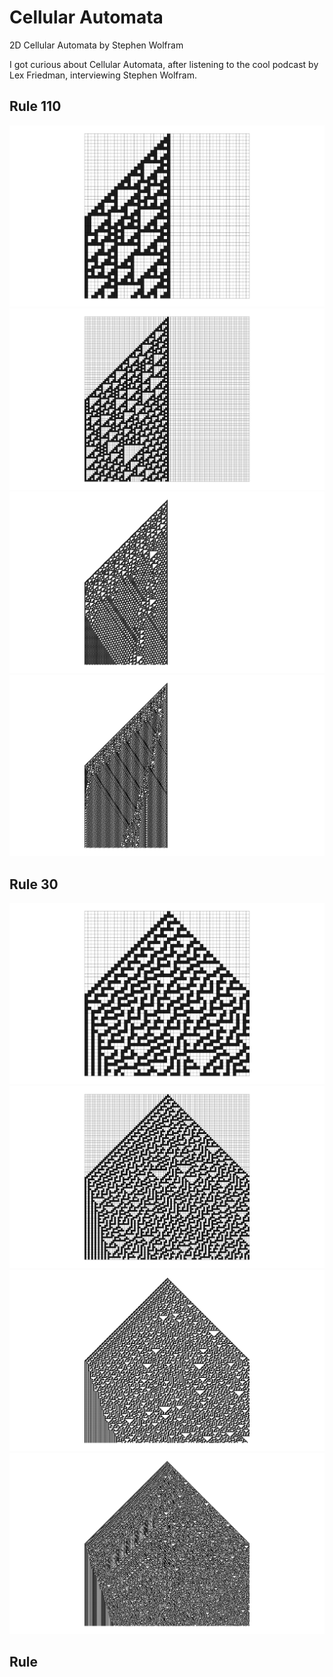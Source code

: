 # Cellular Automata
2D Cellular Automata by Stephen Wolfram

I got curious about Cellular Automata, after listening to the cool podcast by Lex Friedman, interviewing Stephen Wolfram.

## Rule 110

![](https://github.com/gasingh/CA_2d/blob/main/ViewCapture20250703_034409_rule110_res50_grid.jpg)
![](https://github.com/gasingh/CA_2d/blob/main/ViewCapture20250703_023646_noCaption.jpg)
![](https://github.com/gasingh/CA_2d/blob/main/ViewCapture20250703_024211.jpg)
![](https://github.com/gasingh/CA_2d/blob/main/ViewCapture20250703_030556_res500.jpg)

## Rule 30

![](https://github.com/gasingh/CA_2d/blob/main/ViewCapture20250703_032400_rule30_res50.jpg)
![](https://github.com/gasingh/CA_2d/blob/main/ViewCapture20250703_032610_rule30_res100_grid.jpg)
![](https://github.com/gasingh/CA_2d/blob/main/ViewCapture20250703_033048_rule30_res200.jpg)
![](https://github.com/gasingh/CA_2d/blob/main/ViewCapture20250703_035014_rule30_res500.jpg)


## Rule 
